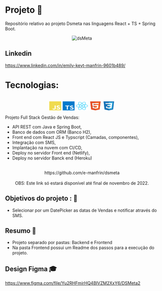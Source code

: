 # Projeto 💼

Repositório relativo ao projeto Dsmeta nas linguagens React + TS + Spring Boot. 

<div align="center">
<img width="627" alt="dsMeta" src="https://user-images.githubusercontent.com/79612116/195707431-9a222432-2577-49e9-9f8e-39281d274e2c.PNG">
</div>

## Linkedin

https://www.linkedin.com/in/emily-keyt-manfrin-9601b489/


# Tecnologias: 

<div style="display: inline_block theme=radical" align="center"><br>
  <img align="center" alt="M-Js" height="30" width="40"  src="https://raw.githubusercontent.com/devicons/devicon/master/icons/javascript/javascript-plain.svg" alt="Javascript">
  <img align="center" alt="M-Ts" height="30" width="40" src="https://raw.githubusercontent.com/devicons/devicon/master/icons/typescript/typescript-plain.svg" alt="Typescript">
  <img align="center" alt="M-React" height="30" width="40" src="https://raw.githubusercontent.com/devicons/devicon/master/icons/react/react-original.svg" alt="React">
  <img align="center" alt="M-HTML" height="30" width="40" src="https://raw.githubusercontent.com/devicons/devicon/master/icons/html5/html5-original.svg" alt="HTML">
  <img align="center" alt="M-CSS" height="30" width="40" src="https://raw.githubusercontent.com/devicons/devicon/master/icons/css3/css3-original.svg" alt="CSS">
</div>

Projeto Full Stack Gestão de Vendas:

- API REST com Java e Spring Boot,
- Banco de dados com ORM (Banco H2),
- Front end com React JS e Typscript (Camadas, componentes),
- Integração com SMS,
- Implantação na nuvem com CI/CD,
- Deploy no servidor Front end (Netlify),
- Deploy no servidor Banck end (Heroku)

<div align="center"><br>
  https://github.com/e-manfrin/dsmeta
</div>


<div align="center"><br>
  OBS: Este link só estará disponível até final de novembro de 2022.
</div>

## Objetivos do projeto : 📖

- Selecionar por um DatePicker as datas de Vendas e notificar através do SMS.

## Resumo 📖 

- Projeto separado por pastas: Backend e Frontend
- Na pasta Frontend possui um Readme dos passos para a execução do projeto.

## Design Figma 🎓

https://www.figma.com/file/Yu2RHFmirHQ4BIVZM2XxY6/DSMeta2


